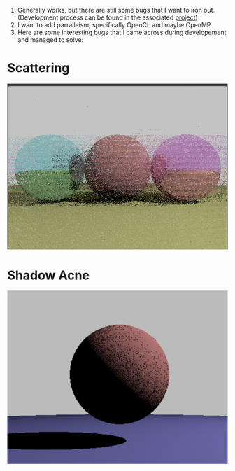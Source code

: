 1) Generally works, but there are still some bugs that I want to iron out. (Development process can be found in the associated [project](https://github.com/users/jphung101/projects/1))
2) I want to add parralleism, specifically OpenCL and maybe OpenMP
3) Here are some interesting bugs that I came across during developement and managed to solve:
# Scattering
![Scattering](Scattering.png)

# Shadow Acne
![Shadow Acne](ShadowAcne.png) 

